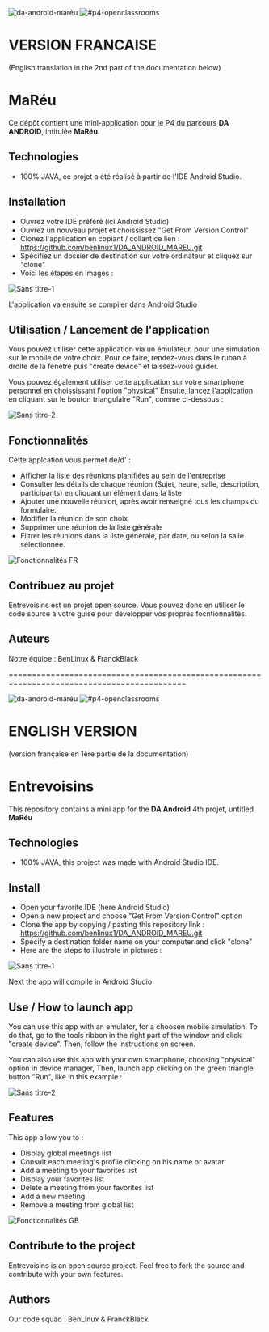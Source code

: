 ![da-android-maréu](https://user-images.githubusercontent.com/78255467/170267450-878dcfea-f86c-4ae3-a39e-5262c7a67adf.svg)
![#p4-openclassrooms](https://user-images.githubusercontent.com/78255467/170267466-ecf67e3a-7de5-4cdc-9ce8-05a5c721c728.svg)

# VERSION FRANCAISE
(English translation in the 2nd part of the documentation below)

# MaRéu

Ce dépôt contient une mini-application pour le P4 du parcours **DA ANDROID**, intitulée **MaRéu**.

## Technologies
- 100% JAVA, ce projet a été réalisé à partir de l'IDE Android Studio.

## Installation
- Ouvrez votre IDE préféré (ici Android Studio)
- Ouvrez un nouveau projet et choississez "Get From Version Control"
- Clonez l'application en copiant / collant ce lien : https://github.com/benlinux1/DA_ANDROID_MAREU.git
- Spécifiez un dossier de destination sur votre ordinateur et cliquez sur "clone"
- Voici les étapes en images :

![Sans titre-1](https://user-images.githubusercontent.com/78255467/170271043-21297926-a109-4c5f-bebb-09849548bfe7.png)

L'application va ensuite se compiler dans Android Studio

## Utilisation / Lancement de l'application

Vous pouvez utiliser cette application via un émulateur, pour une simulation sur le mobile de votre choix.
Pour ce faire, rendez-vous dans le ruban à droite de la fenêtre puis "create device" et laissez-vous guider.

Vous pouvez également utiliser cette application sur votre smartphone personnel en choississant l'option "physical"
Ensuite, lancez l'application en cliquant sur le bouton triangulaire "Run", comme ci-dessous :

![Sans titre-2](https://user-images.githubusercontent.com/78255467/163193524-89842086-ca39-475c-afc2-e39e3e586f68.png)

## Fonctionnalités

Cette applcation vous permet de/d' :

- Afficher la liste des réunions planifiées au sein de l'entreprise
- Consulter les détails de chaque réunion (Sujet, heure, salle, description, participants) en cliquant un élément dans la liste
- Ajouter une nouvelle réunion, après avoir renseigné tous les champs du formulaire.
- Modifier la réunion de son choix
- Supprimer une réunion de la liste générale
- Filtrer les réunions dans la liste générale, par date, ou selon la salle sélectionnée.

![Fonctionnalités FR](https://user-images.githubusercontent.com/78255467/170277591-a668bcb3-74d9-4531-94c0-267d8e36e8e7.png)

## Contribuez au projet

Entrevoisins est un projet open source. Vous pouvez donc en utiliser le code source à votre guise pour développer vos propres focntionnalités.

## Auteurs

Notre équipe : BenLinux & FranckBlack


============================================================================================

![da-android-maréu](https://user-images.githubusercontent.com/78255467/170271248-7bdd2842-0cda-49c6-b7db-439d372d3ee0.svg)
![#p4-openclassrooms](https://user-images.githubusercontent.com/78255467/170271275-7d88b19f-a1f9-43a6-9445-bfd863aae503.svg)

# ENGLISH VERSION
(version française en 1ère partie de la documentation)

# Entrevoisins

This repository contains a mini app for the **DA Android** 4th projet, untitled **MaRéu**

## Technologies
- 100% JAVA, this project was made with Android Studio IDE.

## Install
- Open your favorite IDE (here Android Studio)
- Open a new project and choose "Get From Version Control" option
- Clone the app by copying / pasting this repository link : https://github.com/benlinux1/DA_ANDROID_MAREU.git
- Specify a destination folder name on your computer and click "clone"
- Here are the steps to illustrate in pictures :

![Sans titre-1](https://user-images.githubusercontent.com/78255467/170271169-7485e9fd-6986-4aca-82a2-237066fd9940.png)

Next the app will compile in Android Studio

## Use / How to launch app

You can use this app with an emulator, for a choosen mobile simulation.
To do that, go to the tools ribbon in the right part of the window and click "create device". Then, follow the instructions on screen.

You can also use this app with your own smartphone, choosing "physical" option in device manager, 
Then, launch app clicking on the green triangle button "Run", like in this example :

![Sans titre-2](https://user-images.githubusercontent.com/78255467/163193524-89842086-ca39-475c-afc2-e39e3e586f68.png)

## Features

This app allow you to :

- Display global meetings list
- Consult each meeting's profile clicking on his name or avatar
- Add a meeting to your favorites list
- Display your favorites list
- Delete a meeting from your favorites list
- Add a new meeting
- Remove a meeting from global list

![Fonctionnalités GB](https://user-images.githubusercontent.com/78255467/170277679-27b594b3-14e9-4507-9609-08f1dfa39dcc.png)

## Contribute to the project

Entrevoisins is an open source project. Feel free to fork the source and contribute with your own features.

## Authors

Our code squad : BenLinux & FranckBlack
